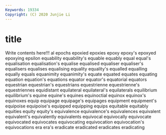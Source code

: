 ```yaml
---
Keywords: 19334
Copyright: (C) 2020 Junjie Li
---
```


# title

Write contents here!!!
al 
epochs 
epoxied 
epoxies 
epoxy 
epoxy's
epoxyed 
epoxying 
epsilon 
equability 
equability's 
equable 
equably 
equal 
equal's 
equalisation
equalisation's 
equalise 
equalised 
equaliser 
equaliser's 
equalisers 
equalises 
equalising 
equality 
equality's
equalled 
equalling 
equally 
equals 
equanimity 
equanimity's 
equate 
equated 
equates 
equating
equation 
equation's 
equations 
equator 
equator's 
equatorial 
equators 
equestrian 
equestrian's 
equestrians
equestrienne 
equestrienne's 
equestriennes 
equidistant 
equilateral 
equilateral's 
equilaterals 
equilibrium 
equilibrium's 
equine
equine's 
equines 
equinoctial 
equinox 
equinox's 
equinoxes 
equip 
equipage 
equipage's 
equipages
equipment 
equipment's 
equipoise 
equipoise's 
equipped 
equipping 
equips 
equitable 
equitably 
equities
equity 
equity's 
equivalence 
equivalence's 
equivalences 
equivalent 
equivalent's 
equivalently 
equivalents 
equivocal
equivocally 
equivocate 
equivocated 
equivocates 
equivocating 
equivocation 
equivocation's 
equivocations 
era 
era's
eradicate 
eradicated 
eradicates 
eradicating 
